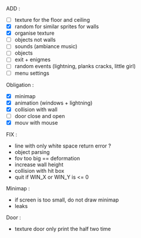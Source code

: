 ADD : 
- [ ] texture for the floor and ceiling
- [X] random for similar sprites for walls
- [X] organise texture
- [ ] objects not walls
- [ ] sounds (ambiance music)
- [ ] objects
- [ ] exit + enigmes
- [ ] random events (lightning, planks cracks, little girl)
- [ ] menu settings

Obligation :
- [x] minimap
- [x] animation (windows + lightning)
- [x] collision with wall
- [ ] door close and open
- [x] mouv with mouse

FIX :
<!-- - parsing, when search len of map need to suppr whitespace at the end -->
<!-- - Need to read directory for animation -->
<!-- - stop parsing if not valid caracter on the map -->
<!-- - Check if multiple definition of a texture incompatible -->
<!-- - Segfault when no default sprites for symbol in map -->
<!-- - makefile -->
<!-- - security on exiting the map is broken -->
- line with only white space return error ?
- object parsing
- fov too big == deformation
- increase wall height
- collision with hit box
- quit if WIN_X or WIN_Y is <= 0

Minimap : 
- if screen is too small, do not draw minimap
- leaks

Door :
- texture door only print the half two time
<!-- - opti door open -->
<!-- - door parsing -->
<!-- - doors on side of map -->
